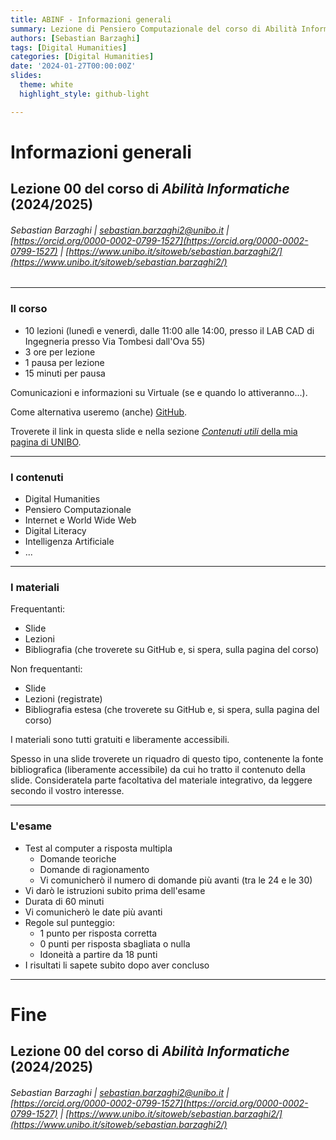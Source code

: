 ```yaml
---
title: ABINF - Informazioni generali
summary: Lezione di Pensiero Computazionale del corso di Abilità Informatiche per i Beni Culturali
authors: [Sebastian Barzaghi]
tags: [Digital Humanities]
categories: [Digital Humanities]
date: '2024-01-27T00:00:00Z'
slides:
  theme: white
  highlight_style: github-light

---
```


# Informazioni generali

## Lezione 00 del corso di _Abilità Informatiche_ (2024/2025)

###### Sebastian Barzaghi | [sebastian.barzaghi2@unibo.it](mailto:sebastian.barzaghi2@unibo.it) | [https://orcid.org/0000-0002-0799-1527](https://orcid.org/0000-0002-0799-1527) | [https://www.unibo.it/sitoweb/sebastian.barzaghi2/](https://www.unibo.it/sitoweb/sebastian.barzaghi2/)

---

### Il corso

- 10 lezioni (lunedì e venerdì, dalle 11:00 alle 14:00, presso il LAB CAD di Ingegneria presso Via Tombesi dall'Ova 55)
- 3 ore per lezione
- 1 pausa per lezione
- 15 minuti per pausa

Comunicazioni e informazioni su Virtuale (se e quando lo attiveranno...).

Come alternativa useremo (anche) [GitHub](https://github.com/ab-inf/2024-2025).

Troverete il link in questa slide e nella sezione [_Contenuti utili_ della mia pagina di UNIBO](https://www.unibo.it/sitoweb/sebastian.barzaghi2/contenuti-utili/).

---

### I contenuti

- Digital Humanities
- Pensiero Computazionale
- Internet e World Wide Web
- Digital Literacy
- Intelligenza Artificiale
- ...

---

### I materiali

Frequentanti:
- Slide
- Lezioni
- Bibliografia (che troverete su GitHub e, si spera, sulla pagina del corso)

Non frequentanti:
- Slide
- Lezioni (registrate)
- Bibliografia estesa (che troverete su GitHub e, si spera, sulla pagina del corso)

I materiali sono tutti gratuiti e liberamente accessibili.

<div class="footer">
  Spesso in una slide troverete un riquadro di questo tipo, contenente la fonte bibliografica (liberamente accessibile) da cui ho tratto il contenuto della slide. Consideratela parte facoltativa del materiale integrativo, da leggere secondo il vostro interesse.
</div>

---

### L'esame

- Test al computer a risposta multipla
    - Domande teoriche
    - Domande di ragionamento
    - Vi comunicherò il numero di domande più avanti (tra le 24 e le 30)
- Vi darò le istruzioni subito prima dell'esame
- Durata di 60 minuti
- Vi comunicherò le date più avanti
- Regole sul punteggio:
    - 1 punto per risposta corretta
    - 0 punti per risposta sbagliata o nulla
    - Idoneità a partire da 18 punti
- I risultati li sapete subito dopo aver concluso

---

# Fine

## Lezione 00 del corso di _Abilità Informatiche_ (2024/2025)

###### Sebastian Barzaghi | [sebastian.barzaghi2@unibo.it](mailto:sebastian.barzaghi2@unibo.it) | [https://orcid.org/0000-0002-0799-1527](https://orcid.org/0000-0002-0799-1527) | [https://www.unibo.it/sitoweb/sebastian.barzaghi2/](https://www.unibo.it/sitoweb/sebastian.barzaghi2/)